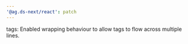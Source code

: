 ```yaml
---
'@ag.ds-next/react': patch
---
```


tags: Enabled wrapping behaviour to allow tags to flow across multiple lines.
